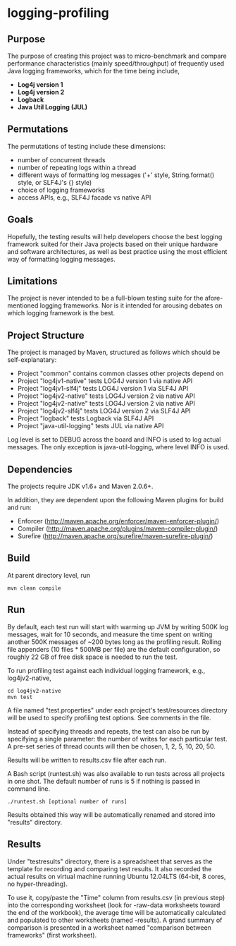 logging-profiling
=================

Purpose
-------

The purpose of creating this project was to micro-benchmark and compare performance
characteristics (mainly speed/throughput) of frequently used Java logging frameworks,
which for the time being include,
- **Log4j version 1**
- **Log4j version 2**
- **Logback**
- **Java Util Logging (JUL)**

Permutations
------------

The permutations of testing include these dimensions:
- number of concurrent threads
- number of repeating logs within a thread
- different ways of formatting log messages ('+' style, String.format() style, or SLF4J's {} style)
- choice of logging frameworks
- access APIs, e.g., SLF4J facade vs native API

Goals
-----

Hopefully, the testing results will help developers choose the best
logging framework suited for their Java projects based on their unique hardware
and software architectures, as well as best practice using the most efficient
way of formatting logging messages.

Limitations
-----------

The project is never intended to be a full-blown testing suite for the
afore-mentioned logging frameworks. Nor is it intended for arousing debates
on which logging framework is the best.

Project Structure
-----------------

The project is managed by Maven, structured as follows which should
be self-explanatary:
- Project "common" contains common classes other projects depend on
- Project "log4jv1-native" tests LOG4J version 1 via native API
- Project "log4jv1-slf4j" tests LOG4J version 1 via SLF4J API
- Project "log4jv2-native" tests LOG4J version 2 via native API
- Project "log4jv2-native" tests LOG4J version 2 via native API
- Project "log4jv2-slf4j" tests LOG4J version 2 via SLF4J API
- Project "logback" tests Logback via SLF4J API
- Project "java-util-logging" tests JUL via native API

Log level is set to DEBUG across the board and INFO is used to log actual
messages. The only exception is java-util-logging, where level INFO is used.

Dependencies
------------

The projects require JDK v1.6+ and Maven 2.0.6+.

In addition, they are dependent upon the following Maven plugins for build and run:
- Enforcer (http://maven.apache.org/enforcer/maven-enforcer-plugin/)
- Compiler (http://maven.apache.org/plugins/maven-compiler-plugin/)
- Surefire (http://maven.apache.org/surefire/maven-surefire-plugin/)

Build
-----

At parent directory level, run

    mvn clean compile

Run
---

By default, each test run will start with warming up JVM by writing 500K log messages,
wait for 10 seconds, and measure the time spent on writing another 500K messages of
~200 bytes long as the profiling result. Rolling file appenders (10 files * 500MB per
file) are the default configuration, so roughly 22 GB of free disk space is needed to
run the test.

To run profiling test against each individual logging framework, e.g.,
log4jv2-native,

    cd log4jv2-native
    mvn test

A file named "test.properties" under each project's test/resources directory
will be used to specify profiling test options. See comments in the file.

Instead of specifying threads and repeats, the test can also be run by
specifying a single parameter: the number of writes for each particular test.
A pre-set series of thread counts will then be chosen, 1, 2, 5, 10, 20, 50.

Results will be written to results.csv file after each run.

A Bash script (runtest.sh) was also available to run tests across all projects in
one shot. The default number of runs is 5 if nothing is passed in command line.

    ./runtest.sh [optional number of runs]

Results obtained this way will be automatically renamed and stored into "results"
directory.

Results
-------

Under "testresults" directory, there is a spreadsheet that serves as the template
for recording and comparing test results. It also recorded the actual results
on virtual machine running Ubuntu 12.04LTS (64-bit, 8 cores, no hyper-threading).

To use it, copy/paste the "Time" column from results.csv (in previous step) into
the corresponding worksheet (look for <project-name>-raw-data worksheets toward
the end of the workbook), the average time will be automatically calculated and
populated to other worksheets (named <project-name>-results). A grand summary of
comparison is presented in a worksheet named "comparison between frameworks" (first
worksheet).
